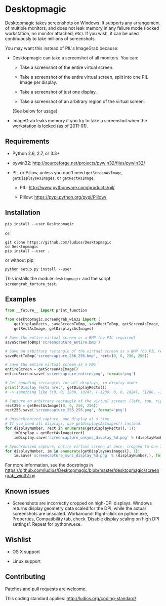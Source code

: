 Desktopmagic
===
Desktopmagic takes screenshots on Windows.  It supports any
arrangement of multiple monitors, and does not leak memory in any
failure mode (locked workstation, no monitor attached, etc).  If you wish,
it can be used continuously to take millions of screenshots.

You may want this instead of PIL's ImageGrab because:

*	Desktopmagic can take a screenshot of all monitors.  You can:

	*	Take a screenshot of the entire virtual screen.

	*	Take a screenshot of the entire virtual screen, split into one PIL Image per display.

	*	Take a screenshot of just one display.

	*	Take a screenshot of an arbitrary region of the virtual screen.

	(See below for usage)

*	ImageGrab leaks memory if you try to take a screenshot when the
	workstation is locked (as of 2011-01).



Requirements
---
*	Python 2.6, 2.7, or 3.3+

*	pywin32: http://sourceforge.net/projects/pywin32/files/pywin32/

*	PIL or Pillow, unless you don't need
	`getScreenAsImage`, `getDisplaysAsImages`, or `getRectAsImage`.

	*	PIL: http://www.pythonware.com/products/pil/

	*	Pillow: https://pypi.python.org/pypi/Pillow/



Installation
---
```
pip install --user Desktopmagic
```

or:

```
git clone https://github.com/ludios/Desktopmagic
cd Desktopmagic
pip install --user .
```

or without pip:

```
python setup.py install --user
```

This installs the module `desktopmagic` and the script `screengrab_torture_test`.



Examples
---
```py
from __future__ import print_function

from desktopmagic.screengrab_win32 import (
	getDisplayRects, saveScreenToBmp, saveRectToBmp, getScreenAsImage,
	getRectAsImage, getDisplaysAsImages)

# Save the entire virtual screen as a BMP (no PIL required)
saveScreenToBmp('screencapture_entire.bmp')

# Save an arbitrary rectangle of the virtual screen as a BMP (no PIL required)
saveRectToBmp('screencapture_256_256.bmp', rect=(0, 0, 256, 256))

# Save the entire virtual screen as a PNG
entireScreen = getScreenAsImage()
entireScreen.save('screencapture_entire.png', format='png')

# Get bounding rectangles for all displays, in display order
print("Display rects are:", getDisplayRects())
# -> something like [(0, 0, 1280, 1024), (-1280, 0, 0, 1024), (1280, -176, 3200, 1024)]

# Capture an arbitrary rectangle of the virtual screen: (left, top, right, bottom)
rect256 = getRectAsImage((0, 0, 256, 256))
rect256.save('screencapture_256_256.png', format='png')

# Unsynchronized capture, one display at a time.
# If you need all displays, use getDisplaysAsImages() instead.
for displayNumber, rect in enumerate(getDisplayRects(), 1):
	imDisplay = getRectAsImage(rect)
	imDisplay.save('screencapture_unsync_display_%d.png' % (displayNumber,), format='png')

# Synchronized capture, entire virtual screen at once, cropped to one Image per display.
for displayNumber, im in enumerate(getDisplaysAsImages(), 1):
	im.save('screencapture_sync_display_%d.png' % (displayNumber,), format='png')
```

For more information, see the docstrings in https://github.com/ludios/Desktopmagic/blob/master/desktopmagic/screengrab_win32.py


Known issues
---
*	Screenshots are incorrectly cropped on high-DPI displays.  Windows returns display geometry data scaled for the DPI, while the actual screenshots are unscaled.  Workaround: Right-click on python.exe, Properties, Compatibility tab, check 'Disable display scaling on high DPI settings'.  Repeat for pythonw.exe.



Wishlist
---
*	OS X support

*	Linux support



Contributing
---
Patches and pull requests are welcome.

This coding standard applies: http://ludios.org/coding-standard/
